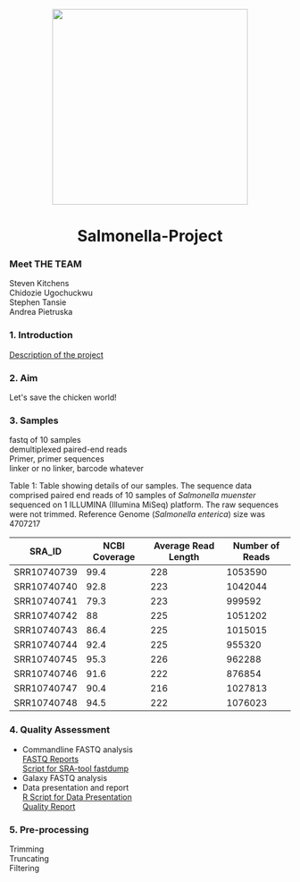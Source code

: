 <p align=center>
<img src="https://i.pinimg.com/originals/e4/d3/e2/e4d3e27b8738c7d3e9f650105b8bd851.jpg" width="350" />


<h1 align=center>Salmonella-Project</h>

### Meet THE TEAM
Steven Kitchens <br/>
Chidozie Ugochuckwu <br/>
Stephen Tansie <br/>
Andrea Pietruska <br/>

### 1. Introduction

[Description of the project](https://github.com/AUBioInformatics22/Salmonella-Project/blob/main/project_proposal.txt)

### 2. Aim

Let's save the chicken world!

### 3. Samples

fastq of 10 samples <br/>
demultiplexed paired-end reads <br/>
Primer, primer sequences <br/>
linker or no linker, barcode whatever <br/>

Table 1: Table showing details of our samples. The sequence data comprised paired end reads of 10 samples of _Salmonella muenster_ sequenced on 1 ILLUMINA (Illumina MiSeq) platform. The raw sequences were not trimmed. Reference Genome (_Salmonella enterica_) size was 4707217


| SRA_ID    |NCBI Coverage| Average Read Length | Number of Reads |
|-----------| ------------|---------------------|-----------------|
|SRR10740739| 99.4        |  228                |   1053590       | 
|SRR10740740| 92.8        |  223                |   1042044       | 
|SRR10740741| 79.3        |  223                |   999592        | 
|SRR10740742| 88          |  225                |   1051202       |
|SRR10740743| 86.4        |  225                |   1015015       |
|SRR10740744| 92.4        |  225                |   955320        |
|SRR10740745| 95.3        |  226                |   962288        | 
|SRR10740746| 91.6        |  222                |   876854        |
|SRR10740747| 90.4        |  216                |   1027813       |
|SRR10740748| 94.5        |  222                |   1076023       | <p>&nbsp;</p>  






### 4. Quality Assessment
* Commandline FASTQ analysis <br/>
[FASTQ Reports](https://github.com/AUBioInformatics22/Salmonella-Project/tree/main/1%20-%20Initial%20Quality%20Assessment%20of%20Raw%20NGS%20Data/fastqc_reports) <br/>
[Script for SRA-tool fastdump](https://github.com/AUBioInformatics22/Salmonella-Project/blob/main/1%20-%20Initial%20Quality%20Assessment%20of%20Raw%20NGS%20Data/sra_fastqdump_fastqc.sh)
* Galaxy FASTQ analysis
* Data presentation and report <br/>
[R Script for Data Presentation](https://github.com/AUBioInformatics22/Salmonella-Project/blob/main/1%20-%20Initial%20Quality%20Assessment%20of%20Raw%20NGS%20Data/Report_1.R) <br/>
[Quality Report](https://github.com/AUBioInformatics22/Salmonella-Project/blob/main/1%20-%20Initial%20Quality%20Assessment%20of%20Raw%20NGS%20Data/Quality_Report.md)


### 5. Pre-processing

Trimming <br/>
Truncating <br/>
Filtering <br/>
